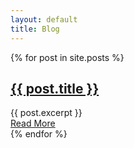 ```yaml
---
layout: default
title: Blog
---
```


{% for post in site.posts %}
<article>
  <h1><a href="{{ site.baseurl }}{{ post.url }}">{{ post.title }}</a></h1>
  <div class="entry">
    {{ post.excerpt }}
  </div>
  <a href="{{ site.baseurl }}{{ post.url }}" class="read-more">Read More</a>
</article>
{% endfor %}
